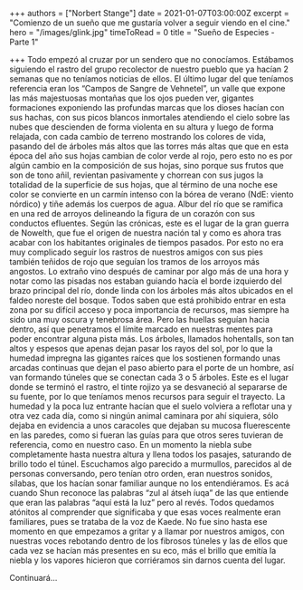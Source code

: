 +++
authors = ["Norbert Stange"]
date = 2021-01-07T03:00:00Z
excerpt = "Comienzo de un sueño que me gustaría volver a seguir viendo en el cine."
hero = "/images/glink.jpg"
timeToRead = 0
title = "Sueño de Especies - Parte 1"

+++
Todo empezó al cruzar por un sendero que no conocíamos. Estábamos siguiendo el rastro del grupo recolector de nuestro pueblo que ya hacían 2 semanas que no teníamos noticias de ellos. El último lugar del que teníamos referencia eran los “Campos de Sangre de Vehnetel”, un valle que expone las más majestuosas montañas que los ojos pueden ver, gigantes formaciones exponiendo las profundas marcas que los dioses hacían con sus hachas, con sus picos blancos inmortales atendiendo el cielo sobre las nubes que descienden de forma violenta en su altura y luego de forma relajada, con cada cambio de terreno mostrando los colores de vida, pasando del de árboles más altos que las torres más altas que que en esta época del año sus hojas cambian de color verde al rojo, pero esto no es por algún cambio en la composición de sus hojas, sino porque sus frutos que son de tono añil, revientan pasivamente y chorrean con sus jugos la totalidad de la superficie de sus hojas, que al término de una noche ese color se convierte en un carmín intenso con la bórea de verano (NdE: viento nórdico) y tiñe además los cuerpos de agua. Albur del río que se ramifica en una red de arroyos delineando la figura de un corazón con sus conductos efluentes. Según las crónicas, este es el lugar de la gran guerra de Nowelth, que fue el origen de nuestra nación tal y como es ahora tras acabar con los habitantes originales de tiempos pasados. Por esto no era muy complicado seguir los rastros de nuestros amigos con sus pies también teñidos de rojo que seguían los tramos de los arroyos más angostos. Lo extraño vino después de caminar por algo más de una hora y notar como las pisadas nos estaban guiando hacía el borde izquierdo del brazo principal del río, donde linda con los árboles más altos ubicados en el faldeo noreste del bosque. Todos saben que está prohibido entrar en esta zona por su difícil acceso y poca importancia de recursos, mas siempre ha sido una muy oscura y tenebrosa área. Pero las huellas seguían hacia dentro, así que penetramos el límite marcado en nuestras mentes para poder encontrar alguna pista más. Los árboles, llamados hohentalls, son tan altos y espesos que apenas dejan pasar los rayos del sol, por lo que la humedad impregna las gigantes raíces que los sostienen formando unas arcadas continuas que dejan el paso abierto para el porte de un hombre, así van formando túneles que se conectan cada 3 o 5 árboles. Este es el lugar donde se terminó el rastro, el tinte rojizo ya se desvaneció al separarse de su fuente, por lo que teníamos menos recursos para seguir el trayecto. La humedad y la poca luz entrante hacían que el suelo volviera a reflotar una y otra vez cada día, como si ningún animal caminara por ahí siquiera, sólo dejaba en evidencia a unos caracoles que dejaban su mucosa fluerescente en las paredes, como si fueran las guías para que otros seres tuvieran de referencia, como en nuestro caso. En un momento la niebla sube completamente hasta nuestra altura y llena todos los pasajes, saturando de brillo todo el túnel. Escuchamos algo parecido a murmullos, parecidos al de personas conversando, pero tenían otro orden, eran nuestros sonidos, sílabas, que los hacían sonar familiar aunque no los entendiéramos. Es acá cuando Shun reconoce las palabras “zul al átseh íuqa” de las que entiende que eran las palabras “aquí está la luz” pero al revés. Todos quedamos atónitos al comprender que significaba y que esas voces realmente eran familiares, pues se trataba de la voz de Kaede. No fue sino hasta ese momento en que empezamos a gritar y a llamar por nuestros amigos, con nuestras voces rebotando dentro de los fibrosos túneles y las de ellos que cada vez se hacían más presentes en su eco, más el brillo que emitía la niebla y los vapores hicieron que corriéramos sin darnos cuenta del lugar.

Continuará...